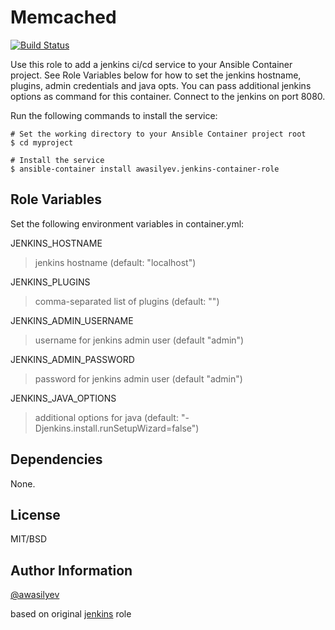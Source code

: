 Memcached
=========

[![Build Status](https://travis-ci.org/awasilyev/jenkins-container.svg?branch=master)](https://travis-ci.org/awasilyev/jenkins-container)

Use this role to add a jenkins ci/cd service to your Ansible Container project. See Role Variables below for how to set the jenkins hostname, plugins, admin credentials and java opts. You can pass additional jenkins options as command for this container. Connect to the jenkins on port 8080.

Run the following commands to install the service:

```
# Set the working directory to your Ansible Container project root
$ cd myproject

# Install the service
$ ansible-container install awasilyev.jenkins-container-role 
```

Role Variables
--------------

Set the following environment variables in container.yml:

JENKINS_HOSTNAME
> jenkins hostname (default: "localhost")

JENKINS_PLUGINS
> comma-separated list of plugins (default: "")

JENKINS_ADMIN_USERNAME
> username for jenkins admin user (default "admin")

JENKINS_ADMIN_PASSWORD
> password for jenkins admin user (default "admin")

JENKINS_JAVA_OPTIONS
> additional options for java (default: "-Djenkins.install.runSetupWizard=false")

Dependencies
------------

None.

License
-------

MIT/BSD

Author Information
------------------

[@awasilyev](https://github.com/awasilyev)

based on original [jenkins](https://github.com/geerlingguy/ansible-role-jenkins) role

